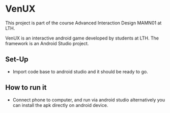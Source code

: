 # VenUX
This project is part of the course Advanced Interaction Design MAMN01 at LTH. 

VenUX is an interactive android game developed by students at LTH.  The framework is an Android Studio project. 

## Set-Up
- Import code base to android studio and it should be ready to go. 

## How to run it
- Connect phone to computer, and run via android studio
alternatively you can install the apk directly on android device. 
